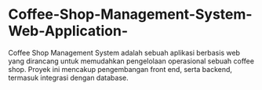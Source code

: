 # Coffee-Shop-Management-System-Web-Application-
Coffee Shop Management System adalah sebuah aplikasi berbasis web yang dirancang untuk memudahkan pengelolaan operasional sebuah coffee shop. Proyek ini mencakup pengembangan front end, serta backend, termasuk integrasi dengan database.
